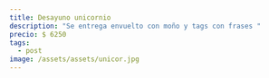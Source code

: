 ```yaml
---
title: Desayuno unicornio
description: "Se entrega envuelto con moño y tags con frases "
precio: $ 6250
tags:
  - post
image: /assets/assets/unicor.jpg
---
```

